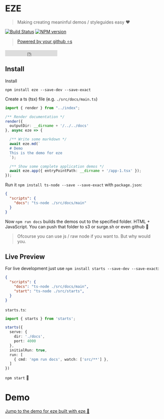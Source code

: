 # EZE

> Making creating meaninful demos / styleguides easy ❤️

[![Build Status][travis-image]][travis-url]
[![NPM version][npm-image]][npm-url]

> [Powered by your github ⭐s](https://github.com/basarat/eze/stargazers)

<iframe src="https://ghbtns.com/github-btn.html?user=basarat&repo=eze&type=star&count=true" frameborder="0" scrolling="0" width="170px" height="20px"></iframe>

## Install
Install

`npm install eze --save-dev --save-exact`

Create a ts (tsx) file (e.g. `./src/docs/main.ts`)

```ts
import { render } from "../index";

/** Render documentation */
render({
  outputDir: __dirname + '/../../docs'
}, async eze => {

  /** Write some markdown */
  await eze.md(`
  # Demo
  This is the demo for eze
  `);

  /** Show some complete application demos */
  await eze.app({ entryPointPath: __dirname + '/app-1.tsx' });
});
```

Run it `npm install ts-node --save --save-exact` with `package.json`: 

```json
{
  "scripts": {
    "docs": "ts-node ./src/docs/main"  
  }
}
```

Now `npm run docs` builds the demos out to the specified folder. HTML + JavaScript. You can push that folder to s3 or surge.sh or even github  🌹

> Ofcourse you can use js / raw node if you want to. But why would you.

## Live Preview

For live development just use `npm install starts --save-dev --save-exact`: 

```json
{
  "scripts": {
    "docs": "ts-node ./src/docs/main",
    "start": "ts-node ./src/starts", 
  }
}
```
`starts.ts`:

```ts
import { starts } from 'starts';

starts({
  serve: {
    dir: './docs',
    port: 4000
  },
  initialRun: true,
  run: [
    { cmd: 'npm run docs', watch: ['src/**'] },
  ]
})
```

`npm start` 🌹

# Demo

[Jump to the demo for eze built with eze 📝](http://basarat.com/eze)


[travis-image]:https://travis-ci.org/basarat/eze.svg?branch=master
[travis-url]:https://travis-ci.org/basarat/eze
[npm-image]:https://img.shields.io/npm/v/eze.svg?style=flat
[npm-url]:https://npmjs.org/package/eze